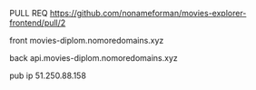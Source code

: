 
PULL REQ
https://github.com/nonameforman/movies-explorer-frontend/pull/2

front
movies-diplom.nomoredomains.xyz

back
api.movies-diplom.nomoredomains.xyz

pub ip
51.250.88.158